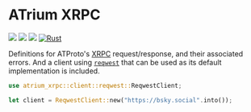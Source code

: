 # ATrium XRPC

[![](https://img.shields.io/crates/v/atrium-xrpc)](https://crates.io/crates/atrium-xrpc)
[![](https://img.shields.io/docsrs/atrium-xrpc)](https://docs.rs/atrium-xrpc)
[![](https://img.shields.io/crates/l/atrium-xrpc)](https://github.com/sugyan/atrium/blob/main/LICENSE)
[![Rust](https://github.com/sugyan/atrium/actions/workflows/xrpc.yml/badge.svg?branch=main)](https://github.com/sugyan/atrium/actions/workflows/xrpc.yml)

Definitions for ATProto's [XRPC](https://atproto.com/specs/xrpc) request/response, and their associated errors.
And a client using [`reqwest`](https://crates.io/crates/reqwest) that can be used as its default implementation is included.

```rust
use atrium_xrpc::client::reqwest::ReqwestClient;

let client = ReqwestClient::new("https://bsky.social".into());
```
